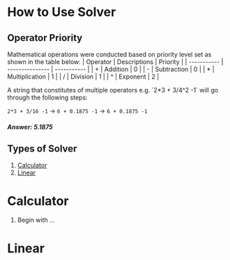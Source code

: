 # How to Use Solver

## Operator Priority

Mathematical operations were conducted based on priority level set as shown in the table below:
| Operator    | Descriptions    | Priority    |
| ----------- | --------------- | ----------- |
| +           | Addition        | 0           |
| -           | Subtraction     | 0           |
| *           | Multiplication  | 1           |
| /           | Division        | 1           |
| ^           | Exponent        | 2           |

<div>
A string that constitutes of multiple operators e.g. `2*3 + 3/4^2 -1` will go through the following steps:

`2*3 + 3/16 -1` -> `6 + 0.1875 -1` -> `6 + 0.1875 -1`

##### Answer: 5.1875
</div>

## Types of Solver

1. [Calculator](#calculator)
2. [Linear](#linear)

# Calculator

1. Begin with ...

# Linear
